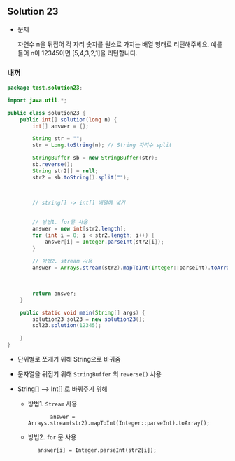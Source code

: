 ## Solution 23

- 문제

  자연수 n을 뒤집어 각 자리 숫자를 원소로 가지는 배열 형태로 리턴해주세요. 예를들어 n이 12345이면 [5,4,3,2,1]을 리턴합니다.



### 내꺼

```java
package test.solution23;

import java.util.*;

public class solution23 {
	public int[] solution(long n) {
		int[] answer = {};

		String str = "";
		str = Long.toString(n); // String 자리수 split

		StringBuffer sb = new StringBuffer(str);
		sb.reverse();
		String str2[] = null;
		str2 = sb.toString().split("");


		
		// string[] -> int[] 배열에 넣기
		
		
		// 방법1. for문 사용
		answer = new int[str2.length];
		for (int i = 0; i < str2.length; i++) {
			answer[i] = Integer.parseInt(str2[i]);
		}
		
		// 방법2. stream 사용
		answer = Arrays.stream(str2).mapToInt(Integer::parseInt).toArray();

		
		
		return answer;
	}

	public static void main(String[] args) {
		solution23 sol23 = new solution23();
		sol23.solution(12345);

	}
}

```



- 단위별로 쪼개기 위해 String으로 바꿔줌

- 문자열을 뒤집기 위해 `StringBuffer` 의 `reverse()` 사용

- String[] --> Int[] 로 바꿔주기 위해 

  - 방법1. `Stream` 사용

    `		answer = Arrays.stream(str2).mapToInt(Integer::parseInt).toArray();`

  - 방법2. `for` 문 사용

    `	answer[i] = Integer.parseInt(str2[i]);`

    